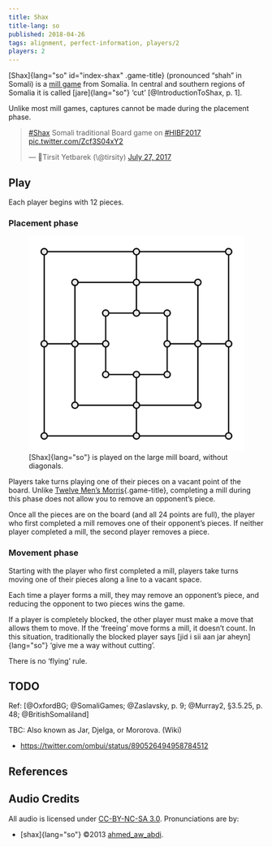```yaml
---
title: Shax
title-lang: so
published: 2018-04-26
tags: alignment, perfect-information, players/2
players: 2
---
```


[Shax]{lang="so" id="index-shax" .game-title} (pronounced “<audio
src="/audio/pronunciation_so_shax.mp3"></audio><span class="pronunciation"
onclick="this.previousSibling.play()">shah</span>” in Somali) is a [mill
game](/families/mill-games.html) from Somalia. In central and southern regions
of Somalia it is called [jare]{lang="so"} ‘cut’ [@IntroductionToShax, p. 1].

Unlike most mill games, captures cannot be made during the placement phase.

<blockquote class="twitter-tweet" data-lang="en"><p lang="en" dir="ltr"><a
href="https://twitter.com/hashtag/Shax?src=hash&amp;ref_src=twsrc%5Etfw">#Shax</a>
Somali traditional Board game on <a
href="https://twitter.com/hashtag/HIBF2017?src=hash&amp;ref_src=twsrc%5Etfw">#HIBF2017</a>
<a href="https://t.co/Zcf3S04xY2">pic.twitter.com/Zcf3S04xY2</a></p>&mdash;
🐪Tirsit Yetbarek (\@tirsity) <a
href="https://twitter.com/tirsity/status/890503033280507904?ref_src=twsrc%5Etfw">July
27, 2017</a></blockquote>

## Play

Each player begins with 12 pieces. 

### Placement phase

<figure class="side-image-r">
<img src="/images/large_merels.svg" />
<figcaption>[Shax]{lang="so"} is played on the large mill board, without
diagonals.</figcaption>
</figure>

Players take turns playing one of their pieces on a vacant point of the board.
Unlike [Twelve Men’s Morris](/games/twelve-mens-morris.html){.game-title},
completing a mill during this phase does not allow you to remove an opponent’s
piece.

Once all the pieces are on the board (and all 24 points are full), the player
who first completed a mill removes one of their opponent’s pieces. If neither
player completed a mill, the second player removes a piece.

### Movement phase

Starting with the player who first completed a mill, players take turns moving
one of their pieces along a line to a vacant space.

Each time a player forms a mill, they may remove an opponent’s piece, and
reducing the opponent to two pieces wins the game.

If a player is completely blocked, the other player must make a move that allows
them to move. If the ‘freeing’ move forms a mill, it doesn’t count. In this
situation, traditionally the blocked player says [jid i sii aan jar
aheyn]{lang="so"} ‘give me a way without cutting’.

There is no ‘flying’ rule.

## TODO

Ref: [@OxfordBG; @SomaliGames; @Zaslavsky, p. 9; @Murray2, §3.5.25, p. 48; @BritishSomaliland]

TBC: Also known as Jar, Djelga, or Mororova. (Wiki)


* https://twitter.com/ombui/status/890526494958784512

## References

<div id="refs" class="references"></div>

## Audio Credits

All audio is licensed under [CC-BY-NC-SA
3.0](https://creativecommons.org/licenses/by-nc-sa/3.0/). Pronunciations are by:

* [shax]{lang="so"} &copy;2013 [ahmed\_aw\_abdi](https://forvo.com/user/ahmed_aw_abdi/).

